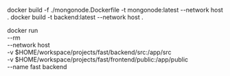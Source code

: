 
docker build -f ./mongonode.Dockerfile -t mongonode:latest --network host .
docker build -t backend:latest --network host .

 docker run \
  --rm  \
  --network host \
  -v $HOME/workspace/projects/fast/backend/src:/app/src \
  -v $HOME/workspace/projects/fast/frontend/public:/app/public \
  --name fast backend